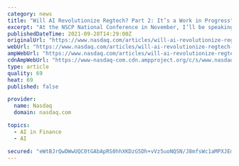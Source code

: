 ```yaml
---
category: news
title: "Will AI Revolutionize Regtech? Part 2: It’s a Work in Progress"
excerpt: "At the NSCP National Conference in November, I’ll be speaking on a panel with Jane Stabile and Andrew Siegel on the topic “Will AI Revolutionize the Financial Services Industry?” This is the second in a series of related blog posts on AI and its impact on the industry."
publishedDateTime: 2021-09-28T14:29:00Z
originalUrl: "https://www.nasdaq.com/articles/will-ai-revolutionize-regtech-part-2%3A-its-a-work-in-progress-2021-09-28"
webUrl: "https://www.nasdaq.com/articles/will-ai-revolutionize-regtech-part-2%3A-its-a-work-in-progress-2021-09-28"
ampWebUrl: "https://www.nasdaq.com/articles/will-ai-revolutionize-regtech-part-2%3A-its-a-work-in-progress-2021-09-28?amp"
cdnAmpWebUrl: "https://www-nasdaq-com.cdn.ampproject.org/c/s/www.nasdaq.com/articles/will-ai-revolutionize-regtech-part-2%3A-its-a-work-in-progress-2021-09-28?amp"
type: article
quality: 69
heat: 69
published: false

provider:
  name: Nasdaq
  domain: nasdaq.com

topics:
  - AI in Finance
  - AI

secured: "eWtBJrQwDWwUQC0tGAbApRS0hhXKDzG5Dh+vVz5uoNQSN/J8mfsWc1aMPXJEmTniGtS7kjmj9ZDXx7rZFA2E+BVdHvUyG+3jMB2NckkmdLoDFK0ETaLxdEjmkfRLE7M26o4oy/iXNjLSiw1IbM01WVLUkCQJ/CKjpjQ9z76U2iVMVWCNDOPzBIi6nvvhrmYza0Y+WfznjIxNJZW6ku/RXIu3KLQSvRWc6yjvx546Ll8146PSDQmo0Cec+rBLTDUnhezKHWWV8a2pxLB+UxrogO1S/6EBO51KgjIJaNbNibKGzcMsY5n6/QVwtINeMHdnbE3s0UowPL/JpuChVicFlMdk0kWdJCs8sH9RY+hpxFQ=;MMsvsZSP3MQPtt8zXIml5Q=="
---
```


